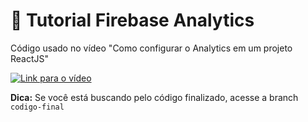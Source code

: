 # 🚀 Tutorial Firebase Analytics

Código usado no vídeo "Como configurar o Analytics em um projeto ReactJS"

[![Link para o vídeo](https://img.youtube.com/vi/N9_uLu94Vb8/0.jpg)](https://www.youtube.com/watch?v=N9_uLu94Vb8)

**Dica:** Se você está buscando pelo código finalizado, acesse a branch `codigo-final`
